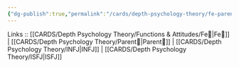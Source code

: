 ```yaml
---
{"dg-publish":true,"permalink":"/cards/depth-psychology-theory/fe-parent/","noteIcon":"","created":"2023-01-05T12:05:05.186+01:00","updated":"2023-04-21T13:30:44.378+02:00"}
---
```


Links :: [[CARDS/Depth Psychology Theory/Functions & Attitudes/Fe💉\|Fe💉]] | [[CARDS/Depth Psychology Theory/Parent🤨\|Parent🤨]] | [[CARDS/Depth Psychology Theory/INFJ\|INFJ]] | [[CARDS/Depth Psychology Theory/ISFJ\|ISFJ]]